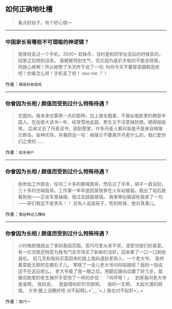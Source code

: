 ## 如何正确地吐槽

> 看点好段子，有个好心情～


 
---

### 中国家长有哪些不可理喻的神逻辑？

> 我曾经丢过一个手机，3500+ 软妹币，当时是和同学出去玩的时候丢的，回家之后特别沮丧。
> 我姥姥特别生气，但又因为是扒手偷的不能全怪我，但她心疼啊！所以她憋了半天终于说了一句:
> 叫你今天不要穿高跟鞋逛街吧！你看怎么样！手机丢了吧！
> exo me ？！


作者：`萌哥的老母鸡`

---

### 你曾因为长相 / 颜值而受到过什么特殊待遇？

> 在国内，我本来也算黑一点的那种，加上眉毛粗重，不甚似电影里的典型中国人。在加拿大读书一年，经常雪地走路，男生又不注意抹防晒，晒得超级黑。
> 后来又去了丹麦读书，刚到那里，许多丹麦人都问我是不是来自格陵兰群岛，各种优待，并兼顾说一句：格陵兰不要离开丹麦什么的，我们爱你们之类的……


作者：`知乎用户`

---

### 你曾因为长相 / 颜值而受到过什么特殊待遇？

> 刚参加工作那会，任何二十多的都喊我哥，然后过了半年，胡子一直没刮，三十多的也喊我哥。工作第一年年底回家我爹在火车站接我。我出了站后就看到他——正坐车里抽烟，我过去就敲玻璃。
> 我爹伸出脑袋给我来了一句——哥们我这不是黑车！！
> 总有人说是段子，性别担保，绝对真事儿。


作者：`曾经种过几棵树`

---

### 你曾因为长相 / 颜值而受到过什么特殊待遇？

> 小时候颜值超出了爹妈基因范围，乖巧可爱从来不哭，深受邻居们的喜爱。有一位邻居还特意为我专门去市场买了新鲜的活虾，回来煮了一口一口剥给我吃。
> 前几天和我妈买菜回来的路上我妈遇到老熟人，一个老大爷。
> 我拎着菜挺无聊的在踢石子儿。
> 寒暄了一会儿老大爷问你姑娘呢？我妈一指说这不在这玩呢么。
> 老大爷看了我一眼之后，用脚后跟向后踱了好几步，就像京剧里的老生摊开手受惊了一样的步伐： 「呜呼呀！」
>  
> 到家我问老大爷是谁啊。
> 我妈说，
>  
> 就是喂你虾的邻居啊。
>  
> 我的一生啊，
> 大起大落的颜值。
> 大爷 ̮晚上没睡好吧 对不起啊(｡•ˇ﹏ˇ•｡)
> 我也对不起虾•́︿•̀


作者：`西门一`